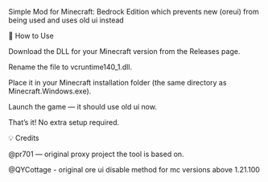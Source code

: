 Simple Mod for Minecraft: Bedrock Edition which prevents new (oreui) from being used and uses old ui instead

🧩 How to Use

Download the DLL for your Minecraft version from the Releases page.

Rename the file to vcruntime140_1.dll.

Place it in your Minecraft installation folder (the same directory as Minecraft.Windows.exe).

Launch the game — it should use old ui now.

That’s it! No extra setup required.

💡 Credits

@pr701 — original proxy project the tool is based on.

@QYCottage - original ore ui disable method for mc versions above 1.21.100
